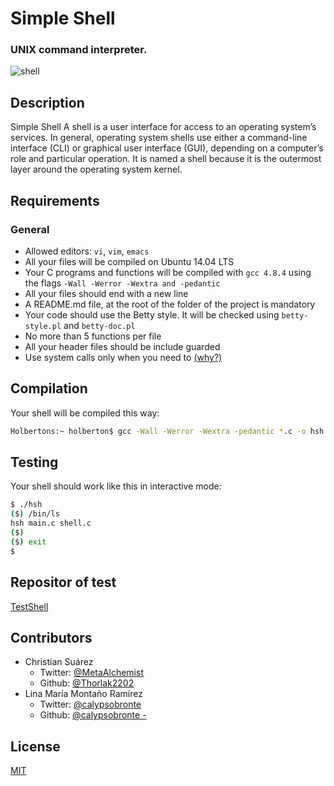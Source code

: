 # Simple Shell

### UNIX command interpreter.

![shell][]

## Description
Simple Shell
A shell is a user interface for access to an operating system’s services. In general, operating system shells use either a command-line interface (CLI) or graphical user interface (GUI), depending on a computer’s role and particular operation. It is named a shell because it is the outermost layer around the operating system kernel.

## Requirements

### General

- Allowed editors: `vi`, `vim`, `emacs`
- All your files will be compiled on Ubuntu 14.04 LTS
- Your C programs and functions will be compiled with `gcc 4.8.4` using the flags `-Wall -Werror -Wextra and -pedantic`
- All your files should end with a new line
- A README.md file, at the root of the folder of the project is mandatory
- Your code should use the Betty style. It will be checked using `betty-style.pl` and `betty-doc.pl`
- No more than 5 functions per file
- All your header files should be include guarded
- Use system calls only when you need to [(why?)]

## Compilation

Your shell will be compiled this way:

```bash
Holbertons:~ holberton$ gcc -Wall -Werror -Wextra -pedantic *.c -o hsh
```
## Testing

Your shell should work like this in interactive mode:

```bash
$ ./hsh
($) /bin/ls
hsh main.c shell.c
($)
($) exit
$
```

## Repositor of test

[TestShell](https://github.com/calypsobronte/TestShell)

## Contributors

- Christian Suárez
    - Twitter: [@MetaAlchemist]
    - Github: [@Thorlak2202]
- Lina María Montaño Ramírez
    - Twitter: [@calypsobronte]
    - Github: [@calypsobronte -]


## License

[MIT]



<!-- list url, img -->
[shell]: https://s3.amazonaws.com/intranet-projects-files/holbertonschool-low_level_programming/235/shell.jpeg
[(why?)]: https://www.quora.com/Why-are-system-calls-expensive-in-operating-systems
[MIT]: https://github.com/calypsobronte/simple_shell
[@MetaAlchemist]: https://twitter.com/MetaAlchemist
[@calypsobronte]: https://twitter.com/calypsobronte
[@Thorlak2202]: https://github.com/Thorlak2202
[@calypsobronte -]: https://github.com/calypsobronte
